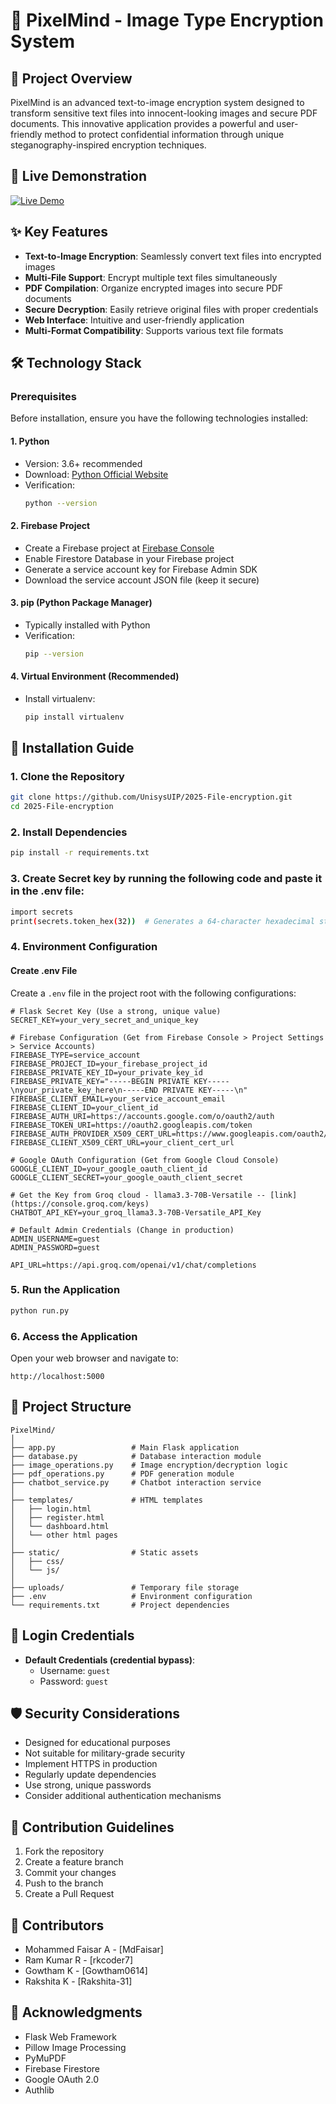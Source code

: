 # 🔐 PixelMind - Image Type Encryption System

## 📖 Project Overview

PixelMind is an advanced text-to-image encryption system designed to transform sensitive text files into innocent-looking images and secure PDF documents. This innovative application provides a powerful and user-friendly method to protect confidential information through unique steganography-inspired encryption techniques.

## 🚀 Live Demonstration

[![Live Demo](https://img.shields.io/badge/Live-Demo-success?style=for-the-badge)](https://pixelmind.pythonanywhere.com/)

## ✨ Key Features

- **Text-to-Image Encryption**: Seamlessly convert text files into encrypted images
- **Multi-File Support**: Encrypt multiple text files simultaneously
- **PDF Compilation**: Organize encrypted images into secure PDF documents
- **Secure Decryption**: Easily retrieve original files with proper credentials
- **Web Interface**: Intuitive and user-friendly application
- **Multi-Format Compatibility**: Supports various text file formats

## 🛠 Technology Stack

### Prerequisites

Before installation, ensure you have the following technologies installed:

#### 1. Python
- Version: 3.6+ recommended
- Download: [Python Official Website](https://www.python.org/downloads/)
- Verification:
  ```bash
  python --version
  ```

#### 2. Firebase Project
- Create a Firebase project at [Firebase Console](https://console.firebase.google.com/)
- Enable Firestore Database in your Firebase project
- Generate a service account key for Firebase Admin SDK
- Download the service account JSON file (keep it secure)

#### 3. pip (Python Package Manager)
- Typically installed with Python
- Verification:
  ```bash
  pip --version
  ```

#### 4. Virtual Environment (Recommended)
- Install virtualenv:
  ```bash
  pip install virtualenv
  ```

## 🚀 Installation Guide

### 1. Clone the Repository
```bash
git clone https://github.com/UnisysUIP/2025-File-encryption.git
cd 2025-File-encryption
```

### 2. Install Dependencies
```bash
pip install -r requirements.txt
```

### 3. Create Secret key by running the following code and paste it in the .env file:
```bash
import secrets
print(secrets.token_hex(32))  # Generates a 64-character hexadecimal string
```
### 4. Environment Configuration

#### Create .env File
Create a `.env` file in the project root with the following configurations:

```plaintext
# Flask Secret Key (Use a strong, unique value)
SECRET_KEY=your_very_secret_and_unique_key

# Firebase Configuration (Get from Firebase Console > Project Settings > Service Accounts)
FIREBASE_TYPE=service_account
FIREBASE_PROJECT_ID=your_firebase_project_id
FIREBASE_PRIVATE_KEY_ID=your_private_key_id
FIREBASE_PRIVATE_KEY="-----BEGIN PRIVATE KEY-----\nyour_private_key_here\n-----END PRIVATE KEY-----\n"
FIREBASE_CLIENT_EMAIL=your_service_account_email
FIREBASE_CLIENT_ID=your_client_id
FIREBASE_AUTH_URI=https://accounts.google.com/o/oauth2/auth
FIREBASE_TOKEN_URI=https://oauth2.googleapis.com/token
FIREBASE_AUTH_PROVIDER_X509_CERT_URL=https://www.googleapis.com/oauth2/v1/certs
FIREBASE_CLIENT_X509_CERT_URL=your_client_cert_url

# Google OAuth Configuration (Get from Google Cloud Console)
GOOGLE_CLIENT_ID=your_google_oauth_client_id
GOOGLE_CLIENT_SECRET=your_google_oauth_client_secret

# Get the Key from Groq cloud - llama3.3-70B-Versatile -- [link](https://console.groq.com/keys)
CHATBOT_API_KEY=your_groq_llama3.3-70B-Versatile_API_Key

# Default Admin Credentials (Change in production)
ADMIN_USERNAME=guest
ADMIN_PASSWORD=guest

API_URL=https://api.groq.com/openai/v1/chat/completions
```


### 5. Run the Application
```bash
python run.py
```

### 6. Access the Application
Open your web browser and navigate to:
```
http://localhost:5000
```

## 📂 Project Structure

```
PixelMind/
│
├── app.py                 # Main Flask application
├── database.py            # Database interaction module
├── image_operations.py    # Image encryption/decryption logic
├── pdf_operations.py      # PDF generation module
├── chatbot_service.py     # Chatbot interaction service
│
├── templates/             # HTML templates
│   ├── login.html
│   ├── register.html
│   └── dashboard.html
│   └── other html pages
│
├── static/                # Static assets
│   ├── css/
│   └── js/
│
├── uploads/               # Temporary file storage
├── .env                   # Environment configuration
└── requirements.txt       # Project dependencies
```

## 🔐 Login Credentials

- **Default Credentials (credential bypass)**:
  - Username: `guest`
  - Password: `guest`
## 🛡️ Security Considerations

- Designed for educational purposes
- Not suitable for military-grade security
- Implement HTTPS in production
- Regularly update dependencies
- Use strong, unique passwords
- Consider additional authentication mechanisms

## 🔄 Contribution Guidelines

1. Fork the repository
2. Create a feature branch
3. Commit your changes
4. Push to the branch
5. Create a Pull Request


## 👥 Contributors

- Mohammed Faisar A - [MdFaisar]
- Ram Kumar R - [rkcoder7]
- Gowtham K - [Gowtham0614]
- Rakshita K - [Rakshita-31]

## 🙏 Acknowledgments

- Flask Web Framework
- Pillow Image Processing
- PyMuPDF
- Firebase Firestore
- Google OAuth 2.0
- Authlib

